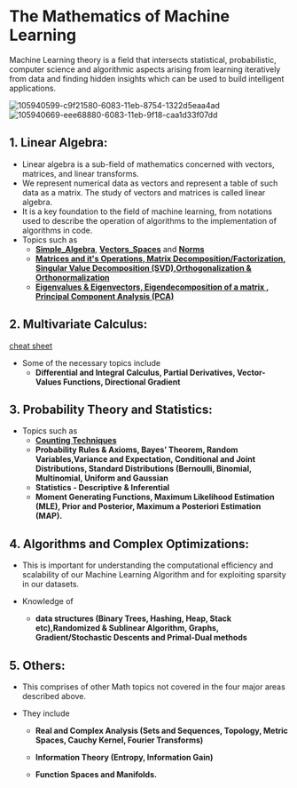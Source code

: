 # The Mathematics of Machine Learning

Machine Learning theory is a field that intersects statistical, probabilistic, computer science and algorithmic aspects arising from learning iteratively from data and finding hidden insights which can be used to build intelligent applications.

![105940599-c9f21580-6083-11eb-8754-1322d5eaa4ad](https://user-images.githubusercontent.com/58425689/107522138-7b905b00-6bdb-11eb-9e3b-3dfcad4ca486.png)
![105940669-eee68880-6083-11eb-9f18-caa1d33f07dd](https://user-images.githubusercontent.com/58425689/107522146-7d5a1e80-6bdb-11eb-8a1c-8c3ba64d9091.png)

## 1. Linear Algebra:
  - Linear algebra is a sub-field of mathematics concerned with vectors, matrices, and linear transforms.
  - We represent numerical data as vectors and represent a table of such data as a matrix. The study of vectors and matrices is called linear algebra.
  - It is a key foundation to the field of machine learning, from notations used to describe the operation of algorithms to the implementation of algorithms in code.  
  - Topics such as
       - [**Simple_Algebra**](https://github.com/rjnp2/Data-Science/blob/main/tutorial/3.%20Mathematics/1.%20linear_algebra/1.%20algebra.md), [**Vectors_Spaces**](https://github.com/rjnp2/Data-Science/blob/main/tutorial/3.%20Mathematics/1.%20linear_algebra/2.%20vector.md) and [**Norms**](https://github.com/rjnp2/Data-Science/blob/main/tutorial/3.%20Mathematics/1.%20linear_algebra/3.%20vector_norm.md) 
       - [**Matrices and it's Operations, Matrix Decomposition/Factorization, Singular Value Decomposition (SVD),Orthogonalization & Orthonormalization**](https://github.com/rjnp2/Data-Science/blob/main/tutorial/3.%20Mathematics/1.%20linear_algebra/4.%20Matrices.md)
       - [**Eigenvalues & Eigenvectors, Eigendecomposition of a matrix , Principal Component Analysis (PCA)**](https://github.com/rjnp2/Data-Science/blob/main/tutorial/3.%20Mathematics/1.%20linear_algebra/5.%20Eigenvalues%20%26%20Eigenvectors.md)
  
## 2. Multivariate Calculus: 
  [cheat sheet](https://github.com/rjnp2/Data-Science/tree/main/tutorial/3.%20Mathematics/2.%20Multivariate%20Calculus)
  - Some of the necessary topics include 
      - **Differential and Integral Calculus, Partial Derivatives, Vector-Values Functions, Directional Gradient** 
      
## 3. Probability Theory and Statistics: 
  - Topics such as      
    - [**Counting Techniques**](https://github.com/rjnp2/Data-Science/blob/main/tutorial/3.%20Mathematics/3.%20Probabilities%20and%20Statistics/1.%20Counting_Techniques.md)
    - **Probability Rules & Axioms, Bayes’ Theorem, Random Variables,Variance and Expectation, Conditional and Joint Distributions, Standard Distributions (Bernoulli, Binomial, Multinomial, Uniform and Gaussian**
    - **Statistics - Descriptive & Inferential**
    - **Moment Generating Functions, Maximum Likelihood Estimation (MLE), Prior and Posterior, Maximum a Posteriori Estimation (MAP).**
        
## 4. Algorithms and Complex Optimizations: 
  - This is important for understanding the computational efficiency and scalability of our Machine Learning Algorithm and for exploiting sparsity in our            datasets.
  - Knowledge of
  
      - **data structures (Binary Trees, Hashing, Heap, Stack etc),Randomized & Sublinear Algorithm, Graphs, Gradient/Stochastic Descents and Primal-Dual methods**

## 5. Others: 
  - This comprises of other Math topics not covered in the four major areas described above. 
  - They include 
  
      - **Real and Complex Analysis (Sets and Sequences, Topology, Metric Spaces, Cauchy Kernel, Fourier Transforms)** 
      
      - **Information Theory (Entropy, Information Gain)** 
      - **Function Spaces and Manifolds.**
